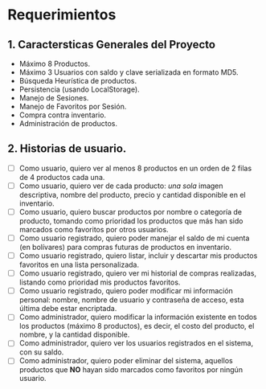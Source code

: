 # Requerimientos

## 1. Caractersticas Generales del Proyecto

+ Máximo 8 Productos.
+ Máximo 3 Usuarios con saldo y clave serializada en formato MD5.
+ Búsqueda Heurística de productos.
+ Persistencia (usando LocalStorage).
+ Manejo de Sesiones.
+ Manejo de Favoritos por Sesión.
+ Compra contra inventario.
+ Administración de productos.

## 2. Historias de usuario.

+ [ ] Como usuario, quiero ver al menos 8 productos en un orden de 2 filas de 4 productos cada una.
+ [ ] Como usuario, quiero ver de cada producto: *una sola* imagen descriptiva, nombre del producto, precio y cantidad disponible en el inventario.
+ [ ] Como usuario, quiero buscar productos por nombre o categoría de producto, tomando como prioridad los productos que más han sido marcados como favoritos por otros usuarios.
+ [ ] Como usuario registrado, quiero poder manejar el saldo de mi cuenta (en bolívares) para compras futuras de productos en inventario.
+ [ ] Como usuario registrado, quiero listar, incluir y descartar mis productos favoritos en una lista personalizada.
+ [ ] Como usuario registrado, quiero ver mi historial de compras realizadas, listando como prioridad mis productos favoritos.
+ [ ] Como usuario registrado, quiero poder modificar mi información personal: nombre, nombre de usuario y contraseña de acceso, esta última debe estar encriptada.
+ [ ] Como administrador, quiero modificar la información existente en todos los productos (máximo 8 productos), es decir, el costo del producto, el nombre, y la cantidad disponible.
+ [ ] Como administrador, quiero ver los usuarios registrados en el sistema, con su saldo.
+ [ ] Como administrador, quiero poder eliminar del sistema, aquellos productos que **NO** hayan sido marcados como favoritos por ningún usuario.
